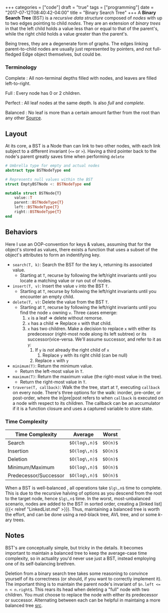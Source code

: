 +++
categories = ["code"]
draft = "true"
tags = ["programming"]
date = "2017-07-12T08:40:42-04:00"
title = "Binary Search Tree"
+++
A __Binary Search Tree__ (BST) is a _recursive data structure_ composed of _nodes_
with up to two edges pointing to child _nodes_. They are an extension of _binary
trees_ in that the left child holds a value less than or equal to that of the
parent's, while the right child holds a value greater than the parent's.

Being trees, they are a degenerate form of graphs. The edges linking
parent-to-child nodes are usually just represented by pointers, and not
full-fledged Edge object themselves, but could be.

### Terminology
Complete
: All non-terminal depths filled with nodes, and leaves are filled left-to-right.

Full
: Every node has 0 or 2 children.

Perfect
: All leaf nodes at the same depth. Is also _full_ and _complete_.

Balanced
: No leaf is more than a certain amount farther from the root than any other
[Source](https://xlinux.nist.gov/dads/HTML/completeBinaryTree.html).


## Layout
At its core, a BST is a Node than can link to two other nodes, with each link
subject to a different invariant (`<=` or `>`). Having a third pointer back to
the node's parent greatly saves time when performing `delete`

```julia
# Umbrella type for empty and actual nodes
abstract type BSTNodeType end

# Represents null values within the BST
struct EmptyBSTNode <: BSTNodeType end

mutable struct BSTNode{T}
    value::T
    parent::BSTNodeType{T}
    left::BSTNodeType{T}
    right::BSTNodeType{T}
end
```

## Behaviors
Here I use an OOP-convention for keys & values, assuming that for the object's
stored as values, there exists a function that uses a subset of the object's
attributes to form an indentifying key.

* `search(T, k)`: Search the BST for the key `k`, returning its associated
  value.
    * Starting at `T`, recurse by following the left/right invariants until you
      locate a matching value or run out of nodes.
* `insert(T, v)`: Insert the value `v` into the BST `T`.
    * Starting at `T`, recurse by following the left/right invariants until you
       encounter an empty child.
* `delete(T, v)`: Delete the value from the BST `T`.
    * Starting at `T`, recurse by following the left/right invariants until you
      find the node `x` owning `v`. Three cases emerge:
        1. `x` is a leaf => delete without remorse.
        2. `x` has a child => Replace `x` with that child.
        3. `x` has two children. Make a decision to replace `x` with either its
           predecessor (right-most node along its left subtree) or its
           successor(vice-versa. We'll assume successor, and refer to it as `y`:
            1. If `y` is _not_ already the right child of `x`
                1. Replace `y` with its right child (can be null)
            2. Replace `x` with `y`
* `minimum(T)`: Return the minimum value.
    * Return the left-most value in `T`.
* `maximum(T)`: Return the maximum value (the right-most value in the tree).
    * Return the right-most value in `T`.
* `traverse(T, callback)`: Walk the the tree, start at `T`, executing `callback`
  on every node. There's three options for the walk: inorder, pre-order, or
  post-order, where the in|pre|post refers to when `callback` is executed on a
  node with respect to its children. The callback can be an accumulator if it
  is a function closure and uses a captured variable to store state.

### Time Complexity
Time Complexity|Average|Worst
---------|-------|-------
Search   |`$O(log\,n)$`|`$O(n)$`
Insertion|`$O(log\,n)$`|`$O(n)$`
Deletion |`$O(log\,n)$`|`$O(n)$`
Minimum/Maximum|`$O(log\,n)$`|`$O(n)$`
Predecessor/Successor|`$O(log\,n)$`|`$O(n)$`

When a BST is well-balanced , all operations take `$lg\,n$` time to complete.
This is due to the recursive halving of options as you descend from the root to
the target node, hence `$lg\,n$` time. In the worst, most-unbalanced scenario,
nodes are added to the BST in sorted order, creating a [linked list]({{< relref
"LinkedList.md" >}}). Thus, maintaining a balanced tree is worth the effort,
and can be done using a red-black tree, AVL tree, and or some _k_-ary trees.


## Notes
BST's are conceptually simple, but tricky in the details. It becomes important
to maintain a balanced tree to keep the average-case time complexity, so in
actuality you'd never use just a BST, instead employing one of its
self-balancing brethren.

Deletion from a binary search tree takes some reasoning to convince yourself of
its correctness (or should, if you want to correctly implement it). The
important thing is to maintain the parent node's invariant of `$n.left <= n <
n.right$`. This rears its head when deleting a "full" node with two children.
You must choose to replace the node with either its predecessor or successor.
Alternating between each can be helpful in maintaing a more balanced tree
[src](https://en.wikipedia.org/wiki/Binary_search_tree#Deletion).
